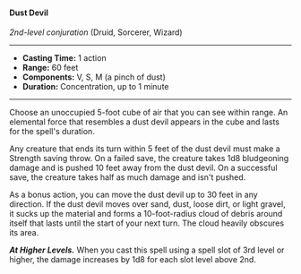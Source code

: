 #### Dust Devil
*2nd-level conjuration* (Druid, Sorcerer, Wizard)
___
- **Casting Time:** 1 action
- **Range:** 60 feet
- **Components:** V, S, M (a pinch of dust)
- **Duration:** Concentration, up to 1 minute
---
Choose an unoccupied 5-foot cube of air that you can see within range. An elemental force that resembles a dust devil appears in the cube and lasts for the spell's duration.

Any creature that ends its turn within 5 feet of the dust devil must make a Strength saving throw. On a failed save, the creature takes 1d8 bludgeoning damage and is pushed 10 feet away from the dust devil. On a successful save, the creature takes half as much damage and isn't pushed.

As a bonus action, you can move the dust devil up to 30 feet in any direction. If the dust devil moves over sand, dust, loose dirt, or light gravel, it sucks up the material and forms a 10-foot-radius cloud of debris around itself that lasts until the start of your next turn. The cloud heavily obscures its area.

***At Higher Levels.*** When you cast this spell using a spell slot of 3rd level or higher, the damage increases by 1d8 for each slot level above 2nd.